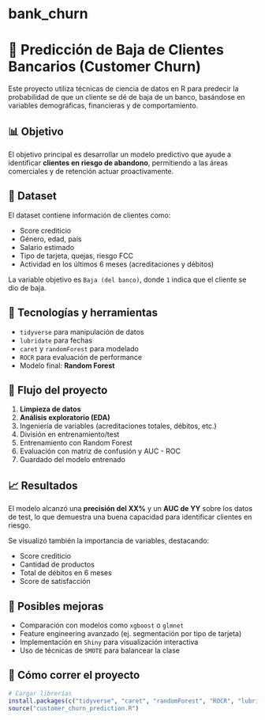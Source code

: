 # bank_churn

# 🏦 Predicción de Baja de Clientes Bancarios (Customer Churn)

Este proyecto utiliza técnicas de ciencia de datos en R para predecir la probabilidad de que un cliente se dé de baja de un banco, basándose en variables demográficas, financieras y de comportamiento.

## 📊 Objetivo

El objetivo principal es desarrollar un modelo predictivo que ayude a identificar **clientes en riesgo de abandono**, permitiendo a las áreas comerciales y de retención actuar proactivamente.

## 📁 Dataset

El dataset contiene información de clientes como:
- Score crediticio
- Género, edad, país
- Salario estimado
- Tipo de tarjeta, quejas, riesgo FCC
- Actividad en los últimos 6 meses (acreditaciones y débitos)

La variable objetivo es `Baja (del banco)`, donde `1` indica que el cliente se dio de baja.

## 🔧 Tecnologías y herramientas

- `tidyverse` para manipulación de datos
- `lubridate` para fechas
- `caret` y `randomForest` para modelado
- `ROCR` para evaluación de performance
- Modelo final: **Random Forest**

## 🧪 Flujo del proyecto

1. **Limpieza de datos**
2. **Análisis exploratorio (EDA)**
3. Ingeniería de variables (acreditaciones totales, débitos, etc.)
4. División en entrenamiento/test
5. Entrenamiento con Random Forest
6. Evaluación con matriz de confusión y AUC - ROC
7. Guardado del modelo entrenado

## 📈 Resultados

El modelo alcanzó una **precisión del XX%** y un **AUC de YY** sobre los datos de test, lo que demuestra una buena capacidad para identificar clientes en riesgo.

Se visualizó también la importancia de variables, destacando:
- Score crediticio
- Cantidad de productos
- Total de débitos en 6 meses
- Score de satisfacción

## 📌 Posibles mejoras

- Comparación con modelos como `xgboost` o `glmnet`
- Feature engineering avanzado (ej. segmentación por tipo de tarjeta)
- Implementación en `Shiny` para visualización interactiva
- Uso de técnicas de `SMOTE` para balancear la clase

## 🚀 Cómo correr el proyecto

```r
# Cargar librerías
install.packages(c("tidyverse", "caret", "randomForest", "ROCR", "lubridate"))
source("customer_churn_prediction.R")
